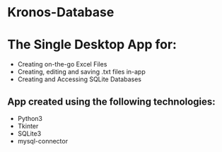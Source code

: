 # Kronos-Database
<h1> The Single Desktop App for:</h1>
<ul>
  <li>Creating on-the-go Excel Files</li>
  <li>Creating, editing and saving .txt files in-app</li>
  <li>Creating and Accessing SQLite Databases</li>
 </ul>
 
 <h2>App created using the following technologies:</h2>
 <ul>
  <li>Python3</li>
  <li>Tkinter</li>
  <li>SQLite3</li>
  <li>mysql-connector</li>
 </ul>
